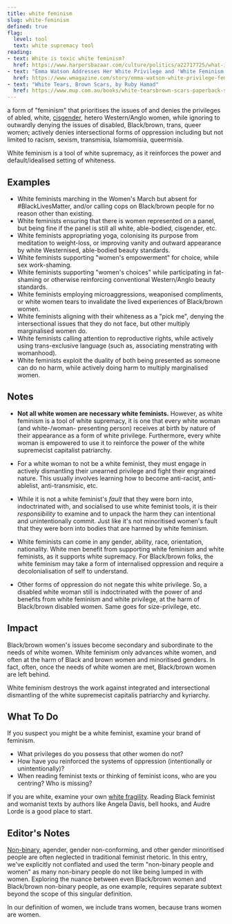 ```yaml
---
title: white feminism
slug: white-feminism
defined: true
flag:
  level: tool
  text: white supremacy tool
reading:
- text: White is toxic white feminism?
  href: https://www.harpersbazaar.com/culture/politics/a22717725/what-is-toxic-white-feminism/
- text: "Emma Watson Addresses Her White Privilege and 'White Feminism' in Letter to Her Book Club"
  href: https://www.wmagazine.com/story/emma-watson-white-privilege-feminism/
- text: "White Tears, Brown Scars, by Ruby Hamad"
  href: https://www.mup.com.au/books/white-tearsbrown-scars-paperback-softback
---
```

a form of "feminism" that prioritises the issues of and denies the privileges of abled, white, [cisgender](/definitions/cisgender), hetero Western/Anglo women, while ignoring to outwardly denying the issues of disabled, Black/brown, trans, queer women; actively denies intersectional forms of oppression including but not limited to racism, sexism, transmisia, Islamomisia, queermisia.

White feminism is a tool of white supremacy, as it reinforces the power and default/idealised setting of whiteness.

## Examples

- White feminists marching in the Women's March but absent for #BlackLivesMatter, and/or calling cops on Black/brown people for no reason other than existing.
- White feminists ensuring that there is women represented on a panel, but being fine if the panel is still all white, able-bodied, cisgender, etc.
- White feminists appropriating yoga, colonising its purpose from meditation to weight-loss, or improving vanity and outward appearance by white Westernised, able-bodied beauty standards.
- White feminists supporting "women's empowerment" for choice, while sex work-shaming.
- White feminists supporting "women's choices" while participating in fat-shaming or otherwise reinforcing conventional Western/Anglo beauty standards.
- White feminists employing microaggressions, weaponised compliments, or white women tears to invalidate the lived experiences of Black/brown women.
- White feminists aligning with their whiteness as a "pick me", denying the intersectional issues that they do not face, but other multiply marginalised women do.
- White feminists calling attention to reproductive rights, while actively using trans-exclusive language (such as, associating menstrating with womanhood).
- White feminists exploit the duality of both being presented as someone can do no harm, while actively doing harm to multiply marginalised women.

## Notes

- **Not all white women are necessary white feminists.** However, as white feminism is a tool of white supremacy, it is one that every white woman (and white-/woman- presenting person) receives at birth by nature of their appearance as a form of white privilege. Furthermore, every white woman is empowered to use it to reinforce the power of the white supremecist capitalist patriarchy.

- For a white woman to not be a white feminist, they must engage in actively dismantling their unearned privilege and fight their engrained nature. This usually involves learning how to become anti-racist, anti-ablelist, anti-transmisic, etc.

- While it is not a white feminist's _fault_ that they were born into, indoctrinated with, and socialised to use white feminist tools, it is their _responsibility_ to examine and to unpack the harm they can intentional and unintentionally commit. Just like it's not minoritised women's fault that they were born into bodies that are harmed by white feminism.

- White feminists can come in any gender, ability, race, orientation, nationality. White men benefit from supporting white feminism and white feminists, as it supports white supremacy. For Black/brown folks, the white feminism may take a form of internalised oppression and require a decolonialisation of self to understand.

- Other forms of oppression do not negate this white privilege. So, a disabled white woman still is indoctrinated with the power of and benefits from white feminism and white privilege, at the harm of Black/brown disabled women. Same goes for size-privilege, etc.

## Impact

Black/brown women's issues become secondary and subordinate to the needs of white women. White feminism only advances white women, and often at the harm of Black and brown women and minoritised genders. In fact, often, once the needs of white women are met, Black/brown women are left behind.

White feminism destroys the work against integrated and intersectional dismantling of the white supremecist capitalis patriarchy and kyriarchy.

## What To Do

If you suspect you might be a white feminist, examine your brand of feminism.

- What privileges do you possess that other women do not?
- How have you reinforced the systems of oppression (intentionally or unintentionally)?
- When reading feminist texts or thinking of feminist icons, who are you centring? Who is missing?

If you are white, examine your own [white fragility](/definitions/white-fragility). Reading Black feminist and womanist texts by authors like Angela Davis, bell hooks, and Audre Lorde is a good place to start.

## Editor's Notes

[Non-binary](/definitions/non-binary), agender, gender non-conforming, and other gender minoritised people are often neglected in traditional feminist rhetoric. In this entry, we've explicitly not conflated and used the term "non-binary people and women" as many non-binary people do not like being lumped in with women. Exploring the nuance between even Black/brown women and Black/brown non-binary people, as one example, requires separate subtext beyond the scope of this singular definition.

In our definition of women, we include trans women, because trans women are women.

